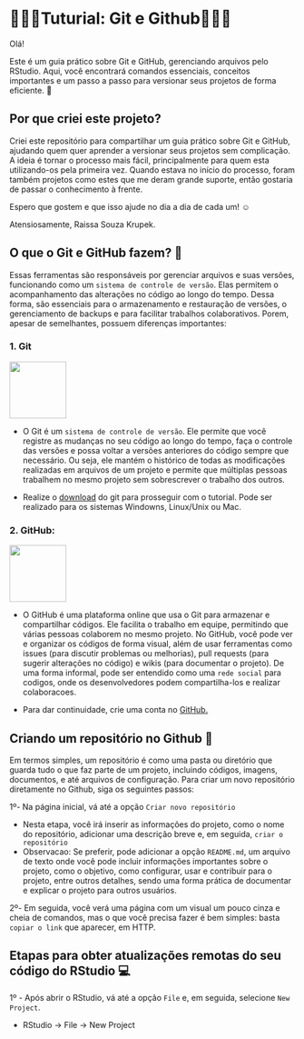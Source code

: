 # 👩🏻‍💻Tuturial: Git e Github👩🏻‍💻

Olá!

Este é um guia prático sobre Git e GitHub, gerenciando arquivos pelo RStudio. Aqui, você encontrará comandos essenciais, conceitos importantes e um passo a passo para versionar seus projetos de forma eficiente. 🚀

## Por que criei este projeto?
Criei este repositório para compartilhar um guia prático sobre Git e GitHub, ajudando quem quer aprender a versionar seus projetos sem complicação. A ideia é tornar o processo mais fácil, principalmente para quem esta utilizando-os pela primeira vez. Quando estava no início do processo, foram também projetos como estes que me deram grande suporte, então gostaria de passar o conhecimento à frente.

Espero que gostem e que isso ajude no dia a dia de cada um! ☺️

Atensiosamente, Raissa Souza Krupek.

## O que o Git e GitHub fazem? 🧐
Essas ferramentas são responsáveis por gerenciar arquivos e suas versões, funcionando como um `sistema de controle de versão`. Elas permitem o acompanhamento das alterações no código ao longo do tempo. Dessa forma, são essenciais para o armazenamento e restauração de versões, o gerenciamento de backups e para facilitar trabalhos colaborativos. 
Porem, apesar de semelhantes, possuem diferenças importantes:

### 1. Git
  <img src="https://git-scm.com/images/logos/downloads/Git-Icon-1788C.png" width="100">

- O Git é um `sistema de controle de versão`. Ele permite que você registre as mudanças no seu código ao longo do tempo, faça o controle das versões e possa voltar a versões anteriores do código sempre que necessário. Ou seja, ele mantém o histórico de todas as modificações realizadas em arquivos de um projeto e permite que múltiplas pessoas trabalhem no mesmo projeto sem sobrescrever o trabalho dos outros.

- Realize o [download](https://git-scm.com/downloads) do git para prosseguir com o tutorial. Pode ser realizado para os sistemas Windowns, Linux/Unix ou Mac.

### 2. GitHub:
  <img src="https://cdn-icons-png.flaticon.com/512/25/25231.png" width="100">
  
-  O GitHub é uma plataforma online que usa o Git para armazenar e compartilhar códigos. Ele facilita o trabalho em equipe, permitindo que várias pessoas colaborem no mesmo projeto. No GitHub, você pode ver e organizar os códigos de forma visual, além de usar ferramentas como issues (para discutir problemas ou melhorias), pull requests (para sugerir alterações no código) e wikis (para documentar o projeto). De uma forma informal, pode ser entendido como uma `rede social` para codigos, onde os desenvolvedores podem compartilha-los e realizar colaboracoes.
  
-   Para dar continuidade, crie uma conta no [GitHub.](https://github.com)

## Criando um repositório no Github 📁

Em termos simples, um repositório  é como uma pasta ou diretório que guarda tudo o que faz parte de um projeto, incluindo códigos, imagens, documentos, e até arquivos de configuração. Para criar um novo repositório diretamente no Github, siga os seguintes passos:

1º- Na página inicial, vá até a opção `Criar novo repositório`

- Nesta etapa, você irá inserir as informações do projeto, como o nome do repositório, adicionar uma descrição breve e, em seguida, `criar o repositório`
- Observacao: Se preferir, pode adicionar a opção `README.md`,  um arquivo de texto onde você pode incluir informações importantes sobre o projeto, como o objetivo, como configurar, usar e contribuir para o projeto, entre outros detalhes, sendo uma forma prática de documentar e explicar o projeto para outros usuários.

2º- Em seguida, você verá uma página com um visual um pouco cinza e cheia de comandos, mas o que você precisa fazer é bem simples: basta `copiar o link` que aparecer, em HTTP.

## Etapas para obter atualizações remotas do seu código do RStudio 💻

1º - Após abrir o RStudio, vá até a opção `File` e, em seguida, selecione `New Project`.
- RStudio → File → New Project
